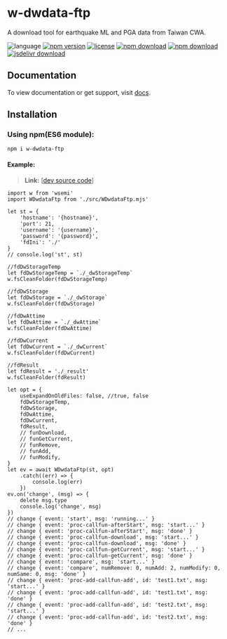 # w-dwdata-ftp
A download tool for earthquake ML and PGA data from Taiwan CWA.

![language](https://img.shields.io/badge/language-JavaScript-orange.svg) 
[![npm version](http://img.shields.io/npm/v/w-dwdata-ftp.svg?style=flat)](https://npmjs.org/package/w-dwdata-ftp) 
[![license](https://img.shields.io/npm/l/w-dwdata-ftp.svg?style=flat)](https://npmjs.org/package/w-dwdata-ftp) 
[![npm download](https://img.shields.io/npm/dt/w-dwdata-ftp.svg)](https://npmjs.org/package/w-dwdata-ftp) 
[![npm download](https://img.shields.io/npm/dm/w-dwdata-ftp.svg)](https://npmjs.org/package/w-dwdata-ftp) 
[![jsdelivr download](https://img.shields.io/jsdelivr/npm/hm/w-dwdata-ftp.svg)](https://www.jsdelivr.com/package/npm/w-dwdata-ftp)

## Documentation
To view documentation or get support, visit [docs](https://yuda-lyu.github.io/w-dwdata-ftp/global.html).

## Installation
### Using npm(ES6 module):
```alias
npm i w-dwdata-ftp
```

#### Example:
> **Link:** [[dev source code](https://github.com/yuda-lyu/w-dwdata-ftp/blob/master/g.mjs)]
```alias
import w from 'wsemi'
import WDwdataFtp from './src/WDwdataFtp.mjs'

let st = {
    'hostname': '{hostname}',
    'port': 21,
    'username': '{username}',
    'password': '{password}',
    'fdIni': './'
}
// console.log('st', st)

//fdDwStorageTemp
let fdDwStorageTemp = `./_dwStorageTemp`
w.fsCleanFolder(fdDwStorageTemp)

//fdDwStorage
let fdDwStorage = `./_dwStorage`
w.fsCleanFolder(fdDwStorage)

//fdDwAttime
let fdDwAttime = `./_dwAttime`
w.fsCleanFolder(fdDwAttime)

//fdDwCurrent
let fdDwCurrent = `./_dwCurrent`
w.fsCleanFolder(fdDwCurrent)

//fdResult
let fdResult = './_result'
w.fsCleanFolder(fdResult)

let opt = {
    useExpandOnOldFiles: false, //true, false
    fdDwStorageTemp,
    fdDwStorage,
    fdDwAttime,
    fdDwCurrent,
    fdResult,
    // funDownload,
    // funGetCurrent,
    // funRemove,
    // funAdd,
    // funModify,
}
let ev = await WDwdataFtp(st, opt)
    .catch((err) => {
        console.log(err)
    })
ev.on('change', (msg) => {
    delete msg.type
    console.log('change', msg)
})
// change { event: 'start', msg: 'running...' }
// change { event: 'proc-callfun-afterStart', msg: 'start...' }
// change { event: 'proc-callfun-afterStart', msg: 'done' }
// change { event: 'proc-callfun-download', msg: 'start...' }
// change { event: 'proc-callfun-download', msg: 'done' }
// change { event: 'proc-callfun-getCurrent', msg: 'start...' }
// change { event: 'proc-callfun-getCurrent', msg: 'done' }
// change { event: 'compare', msg: 'start...' }
// change { event: 'compare', numRemove: 0, numAdd: 2, numModify: 0, numSame: 0, msg: 'done' }
// change { event: 'proc-add-callfun-add', id: 'test1.txt', msg: 'start...' }
// change { event: 'proc-add-callfun-add', id: 'test1.txt', msg: 'done' }
// change { event: 'proc-add-callfun-add', id: 'test2.txt', msg: 'start...' }
// change { event: 'proc-add-callfun-add', id: 'test2.txt', msg: 'done' }
// ...
```
